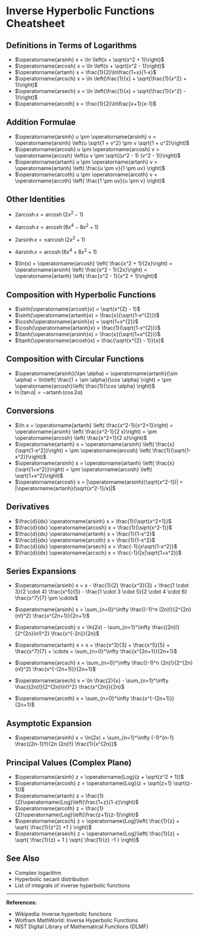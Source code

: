 # Inverse Hyperbolic Functions Cheatsheet

## Definitions in Terms of Logarithms

- $\operatorname{arsinh} x = \ln \left(x + \sqrt{x^2 + 1}\right)$
- $\operatorname{arcosh} x = \ln \left(x + \sqrt{x^2 - 1}\right)$
- $\operatorname{artanh} x = \frac{1}{2}\ln\frac{1+x}{1-x}$
- $\operatorname{arcsch} x = \ln \left(\frac{1}{x} + \sqrt{\frac{1}{x^2} + 1}\right)$
- $\operatorname{arsech} x = \ln \left(\frac{1}{x} + \sqrt{\frac{1}{x^2} - 1}\right)$
- $\operatorname{arcoth} x = \frac{1}{2}\ln\frac{x+1}{x-1}$

## Addition Formulae

- $\operatorname{arsinh} u \pm \operatorname{arsinh} v = \operatorname{arsinh} \left(u \sqrt{1 + v^2} \pm v \sqrt{1 + u^2}\right)$
- $\operatorname{arcosh} u \pm \operatorname{arcosh} v = \operatorname{arcosh} \left(u v \pm \sqrt{(u^2 - 1) (v^2 - 1)}\right)$
- $\operatorname{artanh} u \pm \operatorname{artanh} v = \operatorname{artanh} \left( \frac{u \pm v}{1 \pm uv} \right)$
- $\operatorname{arcoth} u \pm \operatorname{arcoth} v = \operatorname{arcoth} \left( \frac{1 \pm uv}{u \pm v} \right)$

## Other Identities

- $2\operatorname{arcosh}x = \operatorname{arcosh}(2x^2-1)$
- $4\operatorname{arcosh}x = \operatorname{arcosh}(8x^4-8x^2+1)$
- $2\operatorname{arsinh}x = \pm\operatorname{arcosh}(2x^2+1)$
- $4\operatorname{arsinh}x = \operatorname{arcosh}(8x^4+8x^2+1)$

- $\ln(x) = \operatorname{arcosh} \left( \frac{x^2 + 1}{2x}\right) = \operatorname{arsinh} \left( \frac{x^2 - 1}{2x}\right) = \operatorname{artanh} \left( \frac{x^2 - 1}{x^2 + 1}\right)$

## Composition with Hyperbolic Functions

- $\sinh(\operatorname{arcosh}x) = \sqrt{x^{2} - 1}$
- $\sinh(\operatorname{artanh}x) = \frac{x}{\sqrt{1-x^{2}}}$
- $\cosh(\operatorname{arsinh}x) = \sqrt{1+x^{2}}$
- $\cosh(\operatorname{artanh}x) = \frac{1}{\sqrt{1-x^{2}}}$
- $\tanh(\operatorname{arsinh}x) = \frac{x}{\sqrt{1+x^{2}}}$
- $\tanh(\operatorname{arcosh}x) = \frac{\sqrt{x^{2} - 1}}{x}$

## Composition with Circular Functions

- $\operatorname{arsinh}(\tan \alpha) = \operatorname{artanh}(\sin \alpha) = \ln\left( \frac{1 + \sin \alpha}{\cos \alpha} \right) = \pm \operatorname{arcosh}\left( \frac{1}{\cos \alpha} \right)$
- $\ln|\tan \alpha| = -\operatorname{artanh}(\cos 2\alpha)$

## Conversions

- $\ln x = \operatorname{artanh} \left( \frac{x^2-1}{x^2+1}\right) = \operatorname{arsinh} \left( \frac{x^2-1}{2 x}\right) = \pm \operatorname{arcosh} \left( \frac{x^2+1}{2 x}\right)$
- $\operatorname{artanh} x = \operatorname{arsinh} \left( \frac{x}{\sqrt{1-x^2}}\right) = \pm \operatorname{arcosh} \left( \frac{1}{\sqrt{1-x^2}}\right)$
- $\operatorname{arsinh} x = \operatorname{artanh} \left( \frac{x}{\sqrt{1+x^2}}\right) = \pm \operatorname{arcosh} \left( \sqrt{1+x^2}\right)$
- $\operatorname{arcosh} x = |\operatorname{arsinh}(\sqrt{x^2-1})| = |\operatorname{artanh}(\sqrt{x^2-1}/x)|$

## Derivatives

- $\frac{d}{dx} \operatorname{arsinh} x = \frac{1}{\sqrt{x^2+1}}$
- $\frac{d}{dx} \operatorname{arcosh} x = \frac{1}{\sqrt{x^2-1}}$
- $\frac{d}{dx} \operatorname{artanh} x = \frac{1}{1-x^2}$
- $\frac{d}{dx} \operatorname{arcoth} x = \frac{1}{1-x^2}$
- $\frac{d}{dx} \operatorname{arsech} x = \frac{-1}{x\sqrt{1-x^2}}$
- $\frac{d}{dx} \operatorname{arcsch} x = \frac{-1}{|x|\sqrt{1+x^2}}$

## Series Expansions

- $\operatorname{arsinh} x = x - \frac{1}{2} \frac{x^3}{3} + \frac{1 \cdot 3}{2 \cdot 4} \frac{x^5}{5} - \frac{1 \cdot 3 \cdot 5}{2 \cdot 4 \cdot 6} \frac{x^7}{7} \pm \cdots$
- $\operatorname{arsinh} x = \sum_{n=0}^\infty \frac{(-1)^n (2n)!}{2^{2n} (n!)^2} \frac{x^{2n+1}}{2n+1}$

- $\operatorname{arcosh} x = \ln(2x) - \sum_{n=1}^\infty \frac{(2n)!}{2^{2n}(n!)^2} \frac{x^{-2n}}{2n}$

- $\operatorname{artanh} x = x + \frac{x^3}{3} + \frac{x^5}{5} + \frac{x^7}{7} + \cdots = \sum_{n=0}^\infty \frac{x^{2n+1}}{2n+1}$

- $\operatorname{arcsch} x = \sum_{n=0}^\infty \frac{(-1)^n (2n)!}{2^{2n} (n!)^2} \frac{x^{-(2n+1)}}{2n+1}$

- $\operatorname{arsech} x = \ln \frac{2}{x} - \sum_{n=1}^\infty \frac{(2n)!}{2^{2n}(n!)^2} \frac{x^{2n}}{2n}$

- $\operatorname{arcoth} x = \sum_{n=0}^\infty \frac{x^{-(2n+1)}}{2n+1}$

## Asymptotic Expansion

- $\operatorname{arsinh} x = \ln(2x) + \sum_{n=1}^\infty (-1)^{n-1} \frac{(2n-1)!!}{2n (2n)!!} \frac{1}{x^{2n}}$

## Principal Values (Complex Plane)

- $\operatorname{arsinh} z = \operatorname{Log}(z + \sqrt{z^2 + 1})$
- $\operatorname{arcosh} z = \operatorname{Log}(z + \sqrt{z+1} \sqrt{z-1})$
- $\operatorname{artanh} z = \frac{1}{2}\operatorname{Log}\left(\frac{1+z}{1-z}\right)$
- $\operatorname{arcoth} z = \frac{1}{2}\operatorname{Log}\left(\frac{z+1}{z-1}\right)$
- $\operatorname{arcsch} z = \operatorname{Log}\left( \frac{1}{z} + \sqrt{ \frac{1}{z^2} +1 } \right)$
- $\operatorname{arsech} z = \operatorname{Log}\left( \frac{1}{z} + \sqrt{ \frac{1}{z} + 1 } \sqrt{ \frac{1}{z} -1 } \right)$

## See Also

- Complex logarithm
- Hyperbolic secant distribution
- List of integrals of inverse hyperbolic functions

---

**References:**  
- Wikipedia: Inverse hyperbolic functions  
- Wolfram MathWorld: Inverse Hyperbolic Functions  
- NIST Digital Library of Mathematical Functions (DLMF)